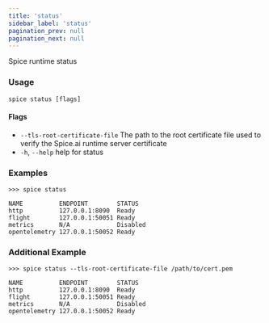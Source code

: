 ```yaml
---
title: 'status'
sidebar_label: 'status'
pagination_prev: null
pagination_next: null
---
```


Spice runtime status

### Usage

```shell
spice status [flags]
```

#### Flags

- `--tls-root-certificate-file` The path to the root certificate file used to verify the Spice.ai runtime server certificate
- `-h`, `--help` help for status

### Examples

```shell
>>> spice status

NAME          ENDPOINT        STATUS
http          127.0.0.1:8090  Ready
flight        127.0.0.1:50051 Ready
metrics       N/A             Disabled
opentelemetry 127.0.0.1:50052 Ready
```

### Additional Example

```shell
>>> spice status --tls-root-certificate-file /path/to/cert.pem

NAME          ENDPOINT        STATUS
http          127.0.0.1:8090  Ready
flight        127.0.0.1:50051 Ready
metrics       N/A             Disabled
opentelemetry 127.0.0.1:50052 Ready
```
